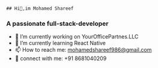                                                                            ## Hi👋,im Mohamed Shareef
<!--**Mohamed-Shareef/Mohamed-Shareef** is a ✨ _special_ ✨ repository because its `README.md` (this file) appears on your GitHub profile.-->
### A passionate full-stack-developer 

- 🔭 I’m currently working on YourOfficePartnes.LLC
- 🌱 I’m currently learning React Native
- 📫 How to reach me: mohamedshareef986@gmail.com
- 📲 connect with me: +91 8681040209



